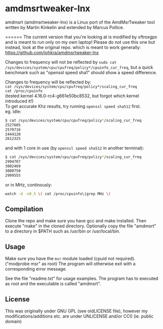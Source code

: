 amdmsrtweaker-lnx
======

amdmsrt (amdmsrtweaker-lnx) is a Linux port of the AmdMsrTweaker tool written by Martin Kinkelin and extended by Marcus Pollice.

======
The current version that you're looking at is modified by xftroxgpx and is meant to run only on my own laptop!
Please do not use this one but instead, look at the original repo. which is meant to work generally: https://github.com/johkra/amdmsrtweaker-lnx  



Changes to frequency will not be reflected by `sudo cat /sys/devices/system/cpu/cpufreq/policy*/cpuinfo_cur_freq`, but a quick benchmark such as "openssl speed sha1" should show a speed difference.  

Changes to frequency will be reflected by:  
`cat /sys/devices/system/cpu/cpufreq/policy*/scaling_cur_freq`  
`cat /proc/cpuinfo`  
(tested kernel 4.16.0-rc4-g661e50bc8532, but forgot which kernel introduced it!)  
To get accurate Khz results, try running `openssl speed sha512` first.  
eg. idle:  
  
```bash
$ cat /sys/devices/system/cpu/cpufreq/policy*/scaling_cur_freq
2527605
2570716
2444120
2612325
```
  
and with 1 core in use (by `openssl speed sha512` in another terminal):  
```bash
$ cat /sys/devices/system/cpu/cpufreq/policy*/scaling_cur_freq
2994707
3002469
3000750
2999555
```
  
or in MHz, continously:  
```bash
watch -d -n0.5 \( cat /proc/cpuinfo\|grep MHz \)
```

Compilation
-----------

Clone the repo and make sure you have gcc and make installed. Then execute "make" in the cloned directory. Optionally copy the file "amdmsrt" to a directory in $PATH such as /usr/bin or /usr/local/bin.

Usage
-----

Make sure you have the `msr` module loaded (cpuid not required). ("modprobe msr" as root) The program will otherwise exit with a corresponding error message.

See the file "readme.txt" for usage examples. The program has to executed as root and the executable is called "amdmsrt".


License
-------

This was originally under GNU GPL (see oldLICENSE file), however my modifications/additions etc. are under UNLICENSE and/or CC0 (ie. public domain)


